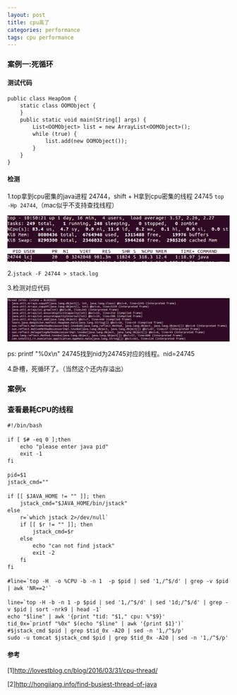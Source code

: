 ```yaml
---
layout: post
title: cpu高了
categories: performance
tags: cpu performance
---
```


### 案例一:死循环 

#### 测试代码

    public class HeapOom {
        static class OOMObject {
        }
        public static void main(String[] args) {
            List<OOMObject> list = new ArrayList<OOMObject>();
            while (true) {
                list.add(new OOMObject());
            }
        }
    }

#### 检测
1.top拿到cpu密集的java进程 24744，shift + H拿到cpu密集的线程 24745 `top -Hp 24744`,（mac似乎不支持查找线程）

![top](/images/performance/top.png)

2.`jstack -F 24744 > stack.log`

3.检测对应代码 

![cpu](/images/performance/cpu.png)

ps: printf "%0x\n" 24745找到nid为24745对应的线程。nid=24745

4.卧槽，死循环了。（当然这个还内存溢出）

### 案例x

### 查看最耗CPU的线程

    #!/bin/bash

    if [ $# -eq 0 ];then
        echo "please enter java pid"
        exit -1
    fi

    pid=$1
    jstack_cmd=""

    if [[ $JAVA_HOME != "" ]]; then
        jstack_cmd="$JAVA_HOME/bin/jstack"
    else
        r=`which jstack 2>/dev/null`
        if [[ $r != "" ]]; then
            jstack_cmd=$r
        else
            echo "can not find jstack"
            exit -2
        fi
    fi

    #line=`top -H  -o %CPU -b -n 1  -p $pid | sed '1,/^$/d' | grep -v $pid | awk 'NR==2'`

    line=`top -H -b -n 1 -p $pid | sed '1,/^$/d' | sed '1d;/^$/d' | grep -v $pid | sort -nrk9 | head -1`
    echo "$line" | awk '{print "tid: "$1," cpu: %"$9}'
    tid_0x=`printf "%0x" $(echo "$line" | awk '{print $1}')`
    #$jstack_cmd $pid | grep $tid_0x -A20 | sed -n '1,/^$/p'
    sudo -u tomcat $jstack_cmd $pid | grep $tid_0x -A20 | sed -n '1,/^$/p'

#### 参考

[1]<http://lovestblog.cn/blog/2016/03/31/cpu-thread/>

[2]<http://hongjiang.info/find-busiest-thread-of-java>
